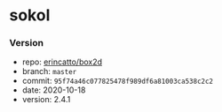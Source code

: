 # sokol

### Version
- repo: [erincatto/box2d](https://github.com/erincatto/box2d)
- branch: `master`
- commit: `95f74a46c077825478f989df6a81003ca538c2c2`
- date: 2020-10-18
- version: 2.4.1